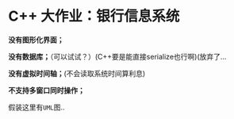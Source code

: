 # C++ 大作业：银行信息系统

**没有图形化界面；**

**没有数据库；<del>**（可以试试？）(C++要是能直接serialize也行啊)</del>(放弃了...

**没有虚拟时间轴；**(不会读取系统时间算利息)

**不支持多窗口同时操作；**

假装这里有`UML`图..

